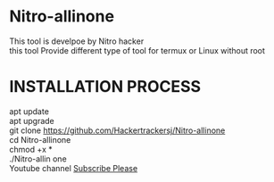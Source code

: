 # Nitro-allinone<br>
This tool is develpoe by Nitro hacker<br>
this tool Provide different type of tool for termux or Linux without root<br>
# INSTALLATION PROCESS<br>
apt update<br>
apt upgrade<br>
git clone https://github.com/Hackertrackersj/Nitro-allinone<br>
cd Nitro-allinone<br>
chmod +x *<br>
./Nitro-allin one<br>
Youtube channel <a href="https://www.youtube.com/c/NitroHacker">Subscribe Please </a>
